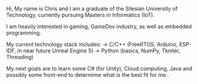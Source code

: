 Hi, 
My name is Chris and I am a graduate of the Silesian University of Technology,
currently pursuing Masters in Informatics (IoT). 

I am heavily interested in gaming, 
GameDev industry, as well as embedded programming. 

My current technology stack includes:
-> C/C++ (FreeRTOS, Arduino, ESP-IDF, in near future Unreal Engine 5) 
-> Python (basics, NumPy, Tkniter, Threading) 

My next goals are to learn some C# (for Unity), Cloud computing, Java and possibly some
front-end to determime what is the best fit for me . 
